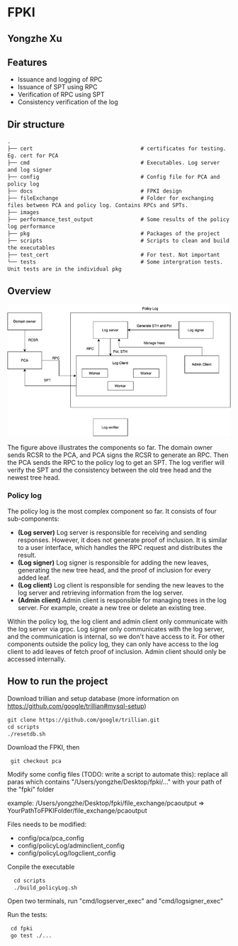 # FPKI
## Yongzhe Xu

## Features

- Issuance and logging of RPC
- Issuance of SPT using RPC
- Verification of RPC using SPT
- Consistency verification of the log

## Dir structure

    .
    ├── cert                                  # certificates for testing. Eg. cert for PCA
    ├── cmd                                   # Executables. Log server and log signer
    ├── config                                # Config file for PCA and policy log
    ├── docs                                  # FPKI design
    ├── fileExchange                          # Folder for exchanging files between PCA and policy log. Contains RPCs and SPTs.
    ├── images
    ├── performance_test_output               # Some results of the policy log performance
    ├── pkg                                   # Packages of the project
    ├── scripts                               # Scripts to clean and build the executables
    ├── test_cert                             # For test. Not important
    └── tests                                 # Some intergration tests. Unit tests are in the individual pkg 
    
    
 ## Overview
 ![Alt text](images/overview.png?raw=true"Overview")
 
 The figure above illustrates the components so far. The domain owner sends RCSR to the PCA, and PCA signs the RCSR to generate an RPC. Then the PCA sends the RPC to the policy log to get an SPT. The log verifier will verify the SPT and the consistency between the old tree head and the newest tree head.
 
 ### Policy log
 The policy log is the most complex component so far. It consists of four sub-components:
 - **(Log server)** Log server is responsible for receiving and sending responses. However, it does not generate proof of inclusion. It is similar to a user interface, which handles the RPC request and distributes the result.
 - **(Log signer)** Log signer is responsible for adding the new leaves, generating the new tree head, and the proof of inclusion for every added leaf. 
 - **(Log client)** Log client is responsible for sending the new leaves to the log server and retrieving information from the log server.
 - **(Admin client)** Admin client is responsible for managing trees in the log server. For example, create a new tree or delete an existing tree.
 
Within the policy log, the log client and admin client only communicate with the log server via grpc. Log signer only communicates with the log server, and the communication is internal, so we don't have access to it. For other components outside the policy log, they can only have access to the log client to add leaves of fetch proof of inclusion. Admin client should only be accessed internally.

## How to run the project
Download trillian and setup database (more information on https://github.com/google/trillian#mysql-setup)
```
git clone https://github.com/google/trillian.git
cd scripts
./resetdb.sh
```
 Download the FPKI, then 
 ```
  git checkout pca
 ```
Modify some config files (TODO: write a script to automate this): replace all paras which contains "/Users/yongzhe/Desktop/fpki/..." with your path of the "fpki" folder

example: /Users/yongzhe/Desktop/fpki/file_exchange/pcaoutput => YourPathToFPKIFolder/file_exchange/pcaoutput 

Files needs to be modified:
- config/pca/pca_config
- config/policyLog/adminclient_config
- config/policyLog/logclient_config

Conpile the executable
 ```
   cd scripts
   ./build_policyLog.sh
 ```
 
 Open two terminals, run "cmd/logserver_exec" and "cmd/logsigner_exec"
 
 Run the tests:
  ```
   cd fpki
   go test ./...
 ```
 


 
 
